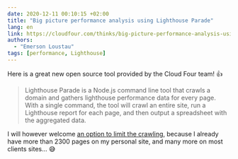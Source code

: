 ```yaml
---
date: 2020-12-11 00:10:15 +02:00
title: "Big picture performance analysis using Lighthouse Parade"
lang: en
link: https://cloudfour.com/thinks/big-picture-performance-analysis-using-lighthouse-parade/
authors:
  - "Emerson Loustau"
tags: [performance, Lighthouse]
---
```


Here is a great new open source tool provided by the Cloud Four team! 👍

> Lighthouse Parade is a Node.js command line tool that crawls a domain and gathers lighthouse performance data for every page. With a single command, the tool will crawl an entire site, run a Lighthouse report for each page, and then output a spreadsheet with the aggregated data.

I will however welcome [an option to limit the crawling](https://github.com/cloudfour/lighthouse-parade/issues/52), because I already have more than 2300 pages on my personal site, and many more on most clients sites… 😅
